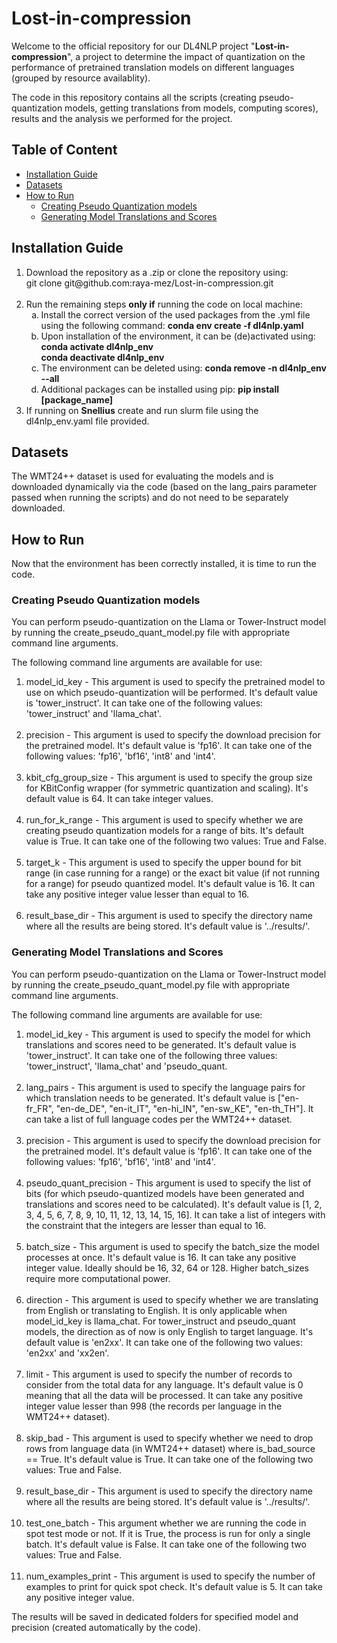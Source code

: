 # Lost-in-compression

Welcome to the official repository for our DL4NLP project "**Lost-in-compression**", a project to determine the impact of quantization on the performance of pretrained translation models on different languages (grouped by resource availablity).

The code in this repository contains all the scripts (creating pseudo-quantization models, getting translations from models, computing scores), results and the analysis we performed for the project.


## Table of Content
- [Installation Guide](#installation-guide)
- [Datasets](#datasets)
- [How to Run](#how-to-run)
  - [Creating Pseudo Quantization models](#creating-pseudo-quantization-models)
  - [Generating Model Translations and Scores](#generating-model-translations-and-scores)


## Installation Guide
<ol type=1>
<li> Download the repository as a .zip or clone the repository using:
<br>git clone git@github.com:raya-mez/Lost-in-compression.git
</li>
<br>
<li> Run the remaining steps <b>only if</b> running the code on local machine:
<ol type='a'>
<li> Install the correct version of the used packages from the .yml file using the following command:
<b>conda env create -f dl4nlp.yaml</b>
</li>
<li> Upon installation of the environment, it can be (de)activated using:
<b>conda activate dl4nlp_env</b>
<br>
<b>conda deactivate dl4nlp_env</b>
</li>

<li> The environment can be deleted using:
<b>conda remove -n dl4nlp_env --all</b>
</li>

<li> Additional packages can be installed using pip:
<b>pip install [package_name]</b>
</li>
</ol>
<li> If running on <b>Snellius</b> create and run slurm file using the dl4nlp_env.yaml file provided.
</li>
</ol>

## Datasets
The WMT24++ dataset is used for evaluating the models and is downloaded dynamically via the code (based on the lang_pairs parameter passed when running the scripts) and do not need to be separately downloaded.

## How to Run
Now that the environment has been correctly installed, it is time to run the code.

### Creating Pseudo Quantization models

You can perform pseudo-quantization on the Llama or Tower-Instruct model by running the create_pseudo_quant_model.py file with appropriate command line arguments.

The following command line arguments are available for use:

<ol type=1>
  <li> model_id_key - This argument is used to specify the pretrained model to use on which pseudo-quantization will be performed. It's default value is 'tower_instruct'. It can take one of the following values: 'tower_instruct' and 'llama_chat'.</li>
  <br>
  <li> precision - This argument is used to specify the download precision for the pretrained model. It's default value is 'fp16'. It can take one of the following values: 'fp16', 'bf16', 'int8' and 'int4'.</li>
  <br>
  <li> kbit_cfg_group_size - This argument is used to specify the group size for KBitConfig wrapper (for symmetric quantization and scaling). It's default value is 64. It can take integer values.</li>
  <br>
  <li> run_for_k_range - This argument is used to specify whether we are creating pseudo quantization models for a range of bits. It's default value is True. It can take one of the following two values: True and False.</li>
  <br>
  <li> target_k - This argument is used to specify the upper bound for bit range (in case running for a range) or the exact bit value (if not running for a range) for pseudo quantized model. It's default value is 16. It can take any positive integer value lesser than equal to 16.</li>
  <br>
  <li> result_base_dir - This argument is used to specify the directory name where all the results are being stored. It's default value is '../results/'.</li>
</ol>

### Generating Model Translations and Scores

You can perform pseudo-quantization on the Llama or Tower-Instruct model by running the create_pseudo_quant_model.py file with appropriate command line arguments.

The following command line arguments are available for use:

<ol type=1>
<li> model_id_key - This argument is used to specify the model for which translations and scores need to be generated. It's default value is 'tower_instruct'. It can take one of the following three values: 'tower_instruct', 'llama_chat' and 'pseudo_quant.</li>
<br>
<li> lang_pairs - This argument is used to specify the language pairs for which translation needs to be generated. It's default value is ["en-fr_FR", "en-de_DE", "en-it_IT", "en-hi_IN", "en-sw_KE", "en-th_TH"]. It can take a list of full language codes per the WMT24++ dataset.</li>
<br>
<li> precision - This argument is used to specify the download precision for the pretrained model. It's default value is 'fp16'. It can take one of the following values: 'fp16', 'bf16', 'int8' and 'int4'.</li>
<br>
<li> pseudo_quant_precision - This argument is used to specify the list of bits (for which pseudo-quantized models have been generated and translations and scores need to be calculated). It's default value is [1, 2, 3, 4, 5, 6, 7, 8, 9, 10, 11, 12, 13, 14, 15, 16]. It can take a list of integers with the constraint that the integers are lesser than equal to 16.</li>
<br>
<li> batch_size - This argument is used to specify the batch_size the model processes at once. It's default value is 16. It can take any positive integer value. Ideally should be 16, 32, 64 or 128. Higher batch_sizes require more computational power.</li>
<br>
<li> direction - This argument is used to specify whether we are translating from English or translating to English. It is only applicable when model_id_key is llama_chat. For tower_instruct and pseudo_quant models, the direction as of now is only English to target language. It's default value is 'en2xx'. It can take one of the following two values: 'en2xx' and 'xx2en'.</li>
<br>
<li> limit - This argument is used to specify the number of records to consider from the total data for any language. It's default value is 0 meaning that all the data will be processed. It can take any positive integer value lesser than 998 (the records per language in the WMT24++ dataset).</li>
<br>
<li> skip_bad - This argument is used to specify whether we need to drop rows from language data (in WMT24++ dataset) where is_bad_source == True. It's default value is True. It can take one of the following two values: True and False.</li>
<br>
<li> result_base_dir - This argument is used to specify the directory name where all the results are being stored. It's default value is '../results/'.</li>
<br>
<li> test_one_batch - This argument whether we are running the code in spot test mode or not. If it is True, the process is run for only a single batch. It's default value is False. It can take one of the following two values: True and False.</li>
<br>
<li> num_examples_print - This argument is used to specify the number of examples to print for quick spot check. It's default value is 5. It can take any positive integer value.</li>
</ol>

The results will be saved in dedicated folders for specified model and precision (created automatically by the code).

